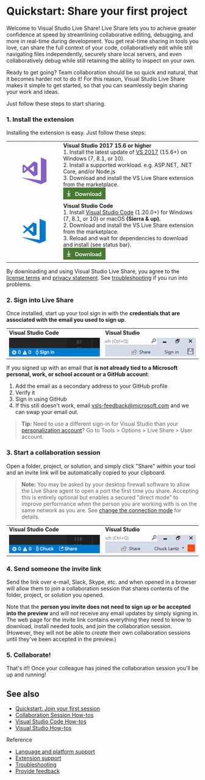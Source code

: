 <!--
Copyright © Microsoft Corporation
All rights reserved.
Creative Commons Attribution 4.0 License (International): https://creativecommons.org/licenses/by/4.0/legalcode
-->

# Quickstart: Share your first project

Welcome to Visual Studio Live Share! Live Share lets you to achieve greater confidence at speed by streamlining collaborative editing, debugging, and more in real-time during development. You get real-time sharing in tools you love, can share the full context of your code, collaboratively edit while still navigating files independently, securely share local servers, and even collaboratively debug while still retaining the ability to inspect on your own.

Ready to get going?  Team collaboration should be so quick and natural, that it becomes harder not to do it! For this reason, Visual Studio Live Share makes it simple to get started, so that you can seamlessly begin sharing your work and ideas.

Just follow these steps to start sharing.

### 1. Install the extension

Installing the extension is easy. Just follow these steps:


<table style="width: 100%; border-style: none;">
<tr style="border:none;">
    <td style="width: 128px; text-align: center; border:none;"><img src="media/vs-icon.png" /></td>
    <td style="border:none;">
        <strong>Visual Studio 2017 15.6 or higher</strong><br />
       1. Install the latest update of <a href="https://www.visualstudio.com/vs/">VS 2017</a> (15.6+) on Windows (7, 8.1, or 10).<br/>
       2. Install a supported workload. e.g. ASP.NET, .NET Core, and/or Node.js<br />
       3. Download and install the VS Live Share extension from the marketplace. <br />
       <a href="https://aka.ms/vsls-dl/vs"><img style="padding: 0; spacing: 0;" src="media/download.png"></a><br />
    </td>
</tr>
<tr style="border:none;">
    <td style="width: 128px; text-align: center; border:none;"><img src="media/vscode-icon.png" /></td>
    <td style="border:none;">
        <strong>Visual Studio Code</strong><br />
        1. Install <a href="https://code.visualstudio.com/">Visual Studio Code</a> (1.20.0+) for Windows (7, 8.1, or 10) or macOS <b>(Sierra & up).</b><br />
        2. Download and install the VS Live Share extension from the marketplace. <br />
        3. Reload and wait for dependencies to download and install (see status bar).<br />
        <a href="https://aka.ms/vsls-dl/vscode"><img src="media/download.png"></a>
    </td>
</tr>
</table>

By downloading and using Visual Studio Live Share, you agree to the [license terms](https://aka.ms/vsls-license) and [privacy statement](https://www.microsoft.com/en-us/privacystatement/EnterpriseDev/default.aspx). See [troubleshooting](https://aka.ms/vsls-troubleshooting) if you run into problems.

### 2. Sign into Live Share

Once installed, start up your tool sign in with the **credentials that are associated with the email you used to sign up**. 


<table style="border: none;">
<tr style="border: none;">
    <td width="50%" style="border: none;">
        <strong>Visual Studio Code</strong>
    </td>
    <td width="50%" style="border: none;">
        <strong>Visual Studio</strong>
    </td>
</tr><tr style="border: none;">
    <td width="50%" style="vertical-align: top; border: none;">
        <img src="media/vscode-sign-in-button.png" />
    </td>
    <td width="50%" style="vertical-align: top; border: none;">
        <img src="media/vs-sign-in-button.png" />
    </td>
</tr>
</table>

If you signed up with an email that **is not already tied to a Microsoft personal, work, or school account or a GitHub account**:
1. Add the email as a secondary address to your GitHub profile
2. Verify it
3. Sign in using GitHub
4. If this still doesn't work, email vsls-feedback@microsoft.com and we can swap your email out.

> **Tip:** Need to use a different sign-in for Visual Studio than your [personalization account](https://docs.microsoft.com/en-us/visualstudio/ide/signing-in-to-visual-studio)? Go to Tools &gt; Options &gt; Live Share &gt; User account.  

### 3. Start a collaboration session

Open a folder, project, or solution, and simply click "Share" within your tool and an invite link will be automatically copied to your clipboard. 

> **Note:** You may be asked by your desktop firewall software to allow the Live Share agent to open a port the first time you share. Accepting this is entirely optional but enables a secured "direct mode" to improve performance when the person you are working with is on the same network as you are. See [change the connection mode](collab-session.md#change-the-connection-mode) for details.

<table style="border: none;">
<tr style="border: none;">
    <td width="50%" style="border: none;">
        <strong>Visual Studio Code</strong>
    </td>
    <td width="50%" style="border: none;">
        <strong>Visual Studio</strong>
    </td>
</tr><tr style="border: none;">
    <td width="50%" style="vertical-align: top; border: none;">
        <img src="media/vscode-share-button.png" />
    </td>
    <td width="50%" style="vertical-align: top; border: none;">
        <img src="media/vs-share-button.png" />
    </td>
</tr>
</table>

### 4. Send someone the invite link

Send the link over e-mail, Slack, Skype, etc. and when opened in a browser will allow them to join a collaboration session that shares contents of the folder, project, or solution you opened. 

Note that the **person you invite does not need to sign up or be accepted into the preview** and will not receive any email updates by simply signing in. The web page for the invite link contains everything they need to know to download, install needed tools, and join the collaboration session. (However, they will not be able to _create_ their own collaboration sessions until they've been accepted in the preview.)

### 5. Collaborate!

That's it!! Once your colleague has joined the collaboration session you'll be up and running!

## See also

- [Quickstart: Join your first session](quick-start-join.md)
- [Collaboration Session How-tos](collab-session.md)
- [Visual Studio Code How-tos](collab-vscode.md)
- [Visual Studio How-tos](collab-vs.md)

Reference
- [Language and platform support](platform-support.md)
- [Extension support](extensions.md)
- [Troubleshooting](troubleshooting.md)
- [Provide feedback](support.md)
